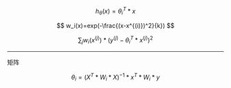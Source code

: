
$$
h_\theta(x)= \theta_i^T*x
$$

$$
w_i(x)=exp(-\frac{(x-x^{(i)})^2}{k})
$$


$$
\sum_j w_i(x^{(j)})*(y^{(j)}-\theta^T_i*x^{(j)})^2
$$

---

矩阵




$$
\theta_i=(X^T*W_i*X)^{-1}*x^T*W_i*y
$$